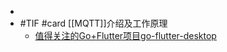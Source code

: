 -
- #TIF #card [[MQTT]]介绍及工作原理
	- [值得关注的Go+Flutter项目go-flutter-desktop](https://github.com/go-flutter-desktop)